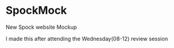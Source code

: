 # SpockMock
New Spock website Mockup

I made this after attending the Wednesday(08-12) review session
